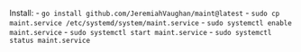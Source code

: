 Install:
    - `go install github.com/JeremiahVaughan/maint@latest`
    - `sudo cp maint.service /etc/systemd/system/maint.service`
    - `sudo systemctl enable maint.service`
    - `sudo systemctl start maint.service`
    - `sudo systemctl status maint.service`

